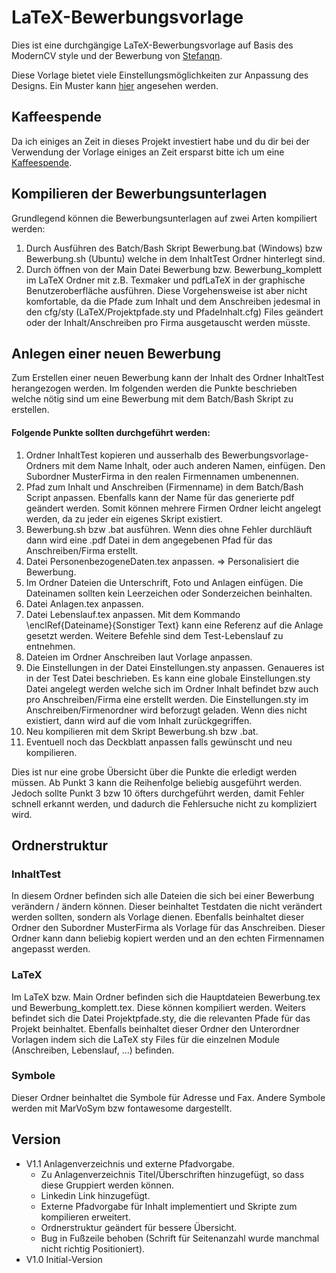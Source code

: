 # LaTeX-Bewerbungsvorlage
Dies ist eine durchgängige LaTeX-Bewerbungsvorlage auf Basis des ModernCV style und der Bewerbung von [Stefanqn](https://github.com/Stefanqn/Bewerbung).

Diese Vorlage bietet viele Einstellungsmöglichkeiten zur Anpassung des Designs. Ein Muster kann [hier](https://github.com/Godi22/LaTeX-Bewerbungsvorlage/blob/master/InhaltTest/Beispiel_pdf/Max_Musterfrau_Bewerbung.pdf) angesehen werden.

## Kaffeespende
Da ich einiges an Zeit in dieses Projekt investiert habe und du dir bei der Verwendung der Vorlage einiges an Zeit ersparst bitte ich um eine [Kaffeespende](https://www.paypal.com/cgi-bin/webscr?cmd=_donations&business=gottfried%40schrittwieser%2enet&lc=AT&item_name=Bewerbungsvorlage%20by%20godi&no_note=0&currency_code=EUR&bn=PP%2dDonationsBF%3abtn_donate_LG%2egif%3aNonHostedGuest).


## Kompilieren der Bewerbungsunterlagen
Grundlegend können die Bewerbungsunterlagen auf zwei Arten kompiliert werden:
1. Durch Ausführen des Batch/Bash Skript Bewerbung.bat (Windows) bzw Bewerbung.sh (Ubuntu) welche in dem InhaltTest Ordner hinterlegt sind.
2. Durch öffnen von der Main Datei Bewerbung bzw. Bewerbung_komplett im LaTeX Ordner mit z.B. Texmaker und pdfLaTeX in der graphische Benutzeroberfläche ausführen.
Diese Vorgehensweise ist aber nicht komfortable, da die Pfade zum Inhalt und dem Anschreiben jedesmal in den cfg/sty (LaTeX/Projektpfade.sty und PfadeInhalt.cfg) Files geändert oder der Inhalt/Anschreiben pro Firma ausgetauscht werden müsste.


## Anlegen einer neuen Bewerbung
Zum Erstellen einer neuen Bewerbung kann der Inhalt des Ordner InhaltTest herangezogen werden. Im folgenden werden die Punkte beschrieben welche nötig sind um eine Bewerbung mit dem Batch/Bash Skript zu erstellen.

#### Folgende Punkte sollten durchgeführt werden:
1. Ordner InhaltTest kopieren und ausserhalb des Bewerbungsvorlage-Ordners mit dem Name Inhalt, oder auch anderen Namen, einfügen. Den Subordner MusterFirma in den realen Firmennamen umbenennen.
2. Pfad zum Inhalt und Anschreiben (Firmenname) in dem Batch/Bash Script anpassen. Ebenfalls kann der Name für das generierte pdf geändert werden. Somit können mehrere Firmen Ordner leicht angelegt werden, da zu jeder ein eigenes Skript existiert.
3. Bewerbung.sh bzw .bat ausführen. Wenn dies ohne Fehler durchläuft dann wird eine .pdf Datei in dem angegebenen Pfad für das Anschreiben/Firma erstellt.
4. Datei PersonenbezogeneDaten.tex anpassen. => Personalisiert die Bewerbung.
5. Im Ordner Dateien die Unterschrift, Foto und Anlagen einfügen. Die Dateinamen sollten kein Leerzeichen oder Sonderzeichen beinhalten.
6. Datei Anlagen.tex anpassen.
7. Datei Lebenslauf.tex anpassen. Mit dem Kommando \enclRef{Dateiname}{Sonstiger Text} kann eine Referenz auf die Anlage gesetzt werden.
	Weitere Befehle sind dem Test-Lebenslauf zu entnehmen.
8. Dateien im Ordner Anschreiben laut Vorlage anpassen.
9. Die Einstellungen in der Datei Einstellungen.sty anpassen. Genaueres ist in der Test Datei beschrieben. Es kann eine globale Einstellungen.sty Datei angelegt werden welche sich im Ordner Inhalt befindet bzw auch pro Anschreiben/Firma eine erstellt werden. Die Einstellungen.sty im Anschreiben/Firmenordner wird beforzugt geladen. Wenn dies nicht existiert, dann wird auf die vom Inhalt zurückgegriffen.
10. Neu kompilieren mit dem Skript Bewerbung.sh bzw .bat.
11. Eventuell noch das Deckblatt anpassen falls gewünscht und neu kompilieren.

Dies ist nur eine grobe Übersicht über die Punkte die erledigt werden müssen. Ab Punkt 3 kann die Reihenfolge beliebig ausgeführt werden. 
Jedoch sollte Punkt 3 bzw 10 öfters durchgeführt werden, damit Fehler schnell erkannt werden, und dadurch die Fehlersuche nicht zu kompliziert wird.


## Ordnerstruktur
### InhaltTest
In diesem Ordner befinden sich alle Dateien die sich bei einer Bewerbung verändern / ändern können. Dieser beinhaltet Testdaten die nicht verändert werden sollten, sondern als Vorlage dienen. Ebenfalls beinhaltet dieser Ordner den Subordner MusterFirma als Vorlage für das Anschreiben. Dieser Ordner kann dann beliebig kopiert werden und an den echten Firmennamen angepasst werden.
### LaTeX
Im LaTeX bzw. Main Ordner befinden sich die Hauptdateien Bewerbung.tex und Bewerbung_komplett.tex. Diese können kompiliert werden. Weiters befindet sich die Datei Projektpfade.sty, die die relevanten Pfade für das Projekt beinhaltet. Ebenfalls beinhaltet dieser Ordner den Unterordner Vorlagen indem sich die LaTeX sty Files für die einzelnen Module (Anschreiben, Lebenslauf, ...) befinden.
### Symbole
Dieser Ordner beinhaltet die Symbole für Adresse und Fax. Andere Symbole werden mit MarVoSym bzw fontawesome dargestellt.


## Version
* V1.1 Anlagenverzeichnis und externe Pfadvorgabe.
	* Zu Anlagenverzeichnis Titel/Überschriften hinzugefügt, so dass diese Gruppiert werden können.
	* Linkedin Link hinzugefügt.
	* Externe Pfadvorgabe für Inhalt implementiert und Skripte zum kompilieren erweitert.
	* Ordnerstruktur geändert für bessere Übersicht.
	* Bug in Fußzeile behoben (Schrift für Seitenanzahl wurde manchmal nicht richtig Positioniert).
* V1.0 Initial-Version

